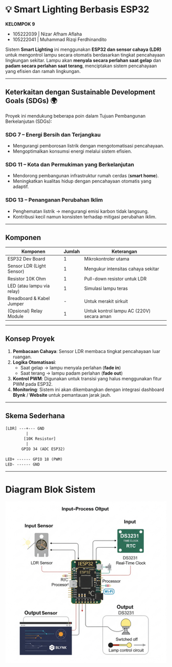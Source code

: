 # 💡 Smart Lighting Berbasis ESP32

**KELOMPOK 9**  
- 105222039 | Nizar Afham Aflaha  
- 105222041 | Muhammad Rizqi Ferdhinandito

Sistem **Smart Lighting** ini menggunakan **ESP32 dan sensor cahaya (LDR)** untuk mengontrol lampu secara otomatis berdasarkan tingkat pencahayaan lingkungan sekitar. Lampu akan **menyala secara perlahan saat gelap** dan **padam secara perlahan saat terang**, menciptakan sistem pencahayaan yang efisien dan ramah lingkungan.

---

## Keterkaitan dengan Sustainable Development Goals (SDGs) 🌍

Proyek ini mendukung beberapa poin dalam Tujuan Pembangunan Berkelanjutan (SDGs):

###  **SDG 7 – Energi Bersih dan Terjangkau**
- Mengurangi pemborosan listrik dengan mengotomatisasi pencahayaan.
- Mengoptimalkan konsumsi energi melalui sistem efisien.

###  **SDG 11 – Kota dan Permukiman yang Berkelanjutan**
- Mendorong pembangunan infrastruktur rumah cerdas (**smart home**).
- Meningkatkan kualitas hidup dengan pencahayaan otomatis yang adaptif.

###  **SDG 13 – Penanganan Perubahan Iklim**
- Penghematan listrik → mengurangi emisi karbon tidak langsung.
- Kontribusi kecil namun konsisten terhadap mitigasi perubahan iklim.

---

##  Komponen

| Komponen                  | Jumlah | Keterangan                                |
|---------------------------|--------|--------------------------------------------|
| ESP32 Dev Board           | 1      | Mikrokontroler utama                       |
| Sensor LDR (Light Sensor) | 1      | Mengukur intensitas cahaya sekitar         |
| Resistor 10K Ohm          | 1      | Pull-down resistor untuk LDR               |
| LED (atau lampu via relay)| 1      | Simulasi lampu teras                        |
| Breadboard & Kabel Jumper | -      | Untuk merakit sirkuit                      |
| (Opsional) Relay Module   | 1      | Untuk kontrol lampu AC (220V) secara aman  |

---

##  Konsep Proyek

1. **Pembacaan Cahaya**: Sensor LDR membaca tingkat pencahayaan luar ruangan.
2. **Logika Otomatisasi**:
   - Saat gelap → lampu menyala perlahan (**fade in**)
   - Saat terang → lampu padam perlahan (**fade out**)
3. **Kontrol PWM**: Digunakan untuk transisi yang halus menggunakan fitur PWM pada ESP32.
4. **Monitoring**: Sistem ini akan dikembangkan dengan integrasi dashboard **Blynk** / **Website** untuk pemantauan jarak jauh.

---

##  Skema Sederhana

```plaintext
[LDR] ---+--- GND
         |
        [10K Resistor]
         |
       GPIO 34 (ADC ESP32)

LED+ ------ GPIO 18 (PWM)
LED- ------ GND
```

---
#  Diagram Blok Sistem

![Diagram Blok Sistem](diagram-block-system.png)
